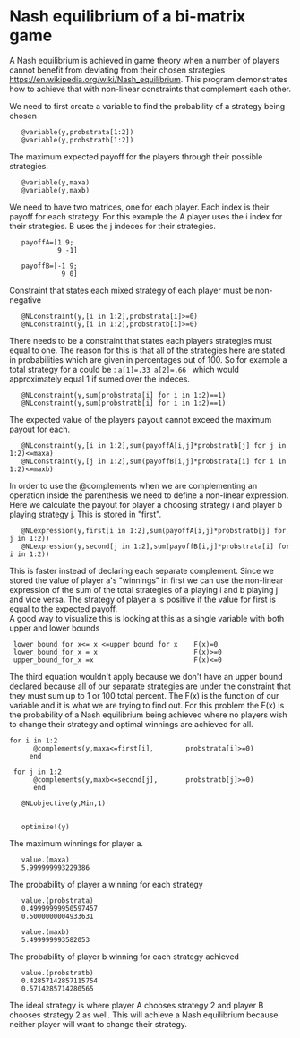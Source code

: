 # Nash equilibrium of a bi-matrix game

A Nash equilibrium is achieved in game theory when a number of players cannot benefit from deviating from their chosen strategies https://en.wikipedia.org/wiki/Nash_equilibrium.  This program demonstrates how to achieve that with non-linear constraints that complement each other.   

We need to first create a variable to find the probability of a strategy being chosen
```
   @variable(y,probstrata[1:2])
   @variable(y,probstratb[1:2])
```
The maximum expected payoff for the players through their possible strategies.
```
   @variable(y,maxa)
   @variable(y,maxb)
```

We need to have two matrices, one for each player.  Each index is their payoff for each strategy.  For this example the A player uses the i index for their strategies. 
B uses the j indeces for their strategies.

```
   payoffA=[1 9;
            9 -1]
         
   payoffB=[-1 9;
             9 0]
```
Constraint that states each mixed strategy of each player must be non-negative
```
   @NLconstraint(y,[i in 1:2],probstrata[i]>=0)
   @NLconstraint(y,[i in 1:2],probstratb[i]>=0)
```
There needs to be a constraint that states each players strategies must equal to one.  The reason for this
is that all of the strategies here are stated in probabilities which are given in
percentages out of 100.  So for example a total strategy for a could be :
              ```a[1]=.33
                 a[2]=.66
               ```
which would approximately equal 1 if sumed over the indeces.
```
   @NLconstraint(y,sum(probstrata[i] for i in 1:2)==1)
   @NLconstraint(y,sum(probstratb[i] for i in 1:2)==1)
```

The expected value of the players payout cannot exceed the maximum payout for each.
```
   @NLconstraint(y,[i in 1:2],sum(payoffA[i,j]*probstratb[j] for j in 1:2)<=maxa)
   @NLconstraint(y,[j in 1:2],sum(payoffB[i,j]*probstrata[i] for i in 1:2)<=maxb)
```

In order to use the @complements when we are complementing an operation inside
the parenthesis we need to define a non-linear expression.  Here we calculate the
payout for player a choosing strategy i and player b playing strategy j.  This is 
stored in "first".
```
   @NLexpression(y,first[i in 1:2],sum(payoffA[i,j]*probstratb[j] for j in 1:2))
   @NLexpression(y,second[j in 1:2],sum(payoffB[i,j]*probstrata[i] for i in 1:2))
```
This is faster instead of declaring each separate complement.  Since we stored the 
value of player a's "winnings" in first we can use the non-linear expression of the sum
of the total strategies of a playing i and b playing j and vice versa.  The strategy
of player a is positive if the value for first is equal to the expected payoff.  
A good way to visualize this is looking at this as a single variable with both upper
and lower bounds
  ```
   lower_bound_for_x<= x <=upper_bound_for_x    F(x)=0
   lower_bound_for_x = x                        F(x)>=0
   upper_bound_for_x =x                         F(x)<=0 
   ```
The third equation wouldn't apply because we don't have an upper bound declared because all of our separate strategies are under the constraint that they must sum up to 1 or 100 total percent.  The F(x) is the function of 
our variable and it is what we are trying to find out.  For this problem the F(x) is the 
probability of a Nash equilibrium being achieved where no players wish to change their
strategy and optimal winnings are achieved for all.  
```
for i in 1:2
      @complements(y,maxa<=first[i],        probstrata[i]>=0)
     end

 for j in 1:2
      @complements(y,maxb<=second[j],       probstratb[j]>=0)
      end

   @NLobjective(y,Min,1)


   optimize!(y)
```
The maximum winnings for player a.
```
   value.(maxa)
   5.999999993229386
```
The probability of player a winning for each strategy
 ```
    value.(probstrata)
    0.49999999950597457
    0.5000000004933631 
 ```

```
   value.(maxb)
   5.499999993582053
```
The probability of player b winning for each strategy
achieved
```
   value.(probstratb)
   0.42857142857115754
   0.5714285714280565
 ``` 
The ideal strategy is where player A chooses strategy 2 and player B chooses strategy 2 as well.  This will
achieve a Nash equilibrium because neither player will want to change their strategy.  



